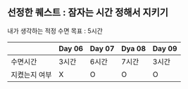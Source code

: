 
## 선정한 퀘스트 : 잠자는 시간 정해서 지키기

내가 생각하는 적정 수면 목표 : 5시간 

| |Day 06| Day 07| Dya 08| Day 09| 
|--- |--- |--- |--- | --- |
|수면시간| 3시간| 6시간| 7시간| 3시간| 
|지켰는지 여부| X| O| O| O| 